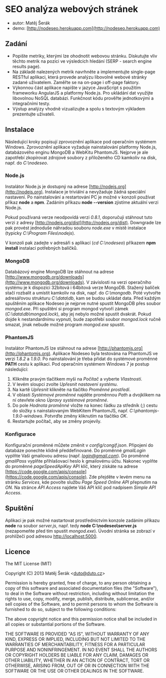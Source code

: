 SEO analýza webových stránek
============================

* autor: Matěj Šerák
* demo: [http://nodeseo.herokuapp.com](http://nodeseo.herokuapp.com)

Zadání
------

* Popište metriky, kterými lze ohodnotit webovou stránku. Diskutujte vliv těchto metrik na pozici ve výsledcích hledání (SERP - search engine results page). 
* Na základě nalezených metrik navrhněte a implementujte single-page RESTful aplikaci, která provede analýzu libovolné webové stránky zadané uživatelem. Zaměřte se na on-page i off-page faktory. 
* Výkonnou část aplikace napište v jazyce JavaScript s použitím frameworku AngularJS a platformy Node.js. Pro ukládání dat využijte libovolnou NoSQL databázi. Funkčnost kódu prověřte jednotkovými a integračními testy.
* Výstup analýzy vhodně vizualizujte a spolu s textovým výkladem prezentujte uživateli.

Instalace
---------

Následující kroky popisují zprovoznění aplikace pod operačním systémem Windows. Zprovoznění aplikace vyžaduje nainstalování platformy Node.js, databázového enginu MongoDB a WebKitu PhantomJS. Nejprve je ale zapotřebí zkopírovat zdrojové soubory z přiloženého CD kamkoliv na disk, např. do *C:\nodeseo*.

### Node.js

Instalátor Node.js je dostupný na adrese [http://nodejs.org](http://nodejs.org). Instalace je triviální a nevyžaduje žádná speciální nastavení. Po nainstalování a restartování PC je možné v konzoli používat příkaz **node** a **npm**. Zadáním příkazu **node --version** zjistíme aktuální verzi Node.js.

Pokud používaná verze neodpovídá verzi *0.8.1*, doporučuji stáhnout tuto verzi z adresy [http://nodejs.org/dist](http://nodejs.org/dist). Downgrade lze pak provést jednoduše náhradou souboru *node.exe* v místě instalace (typicky *C:\Program Files\nodejs*).

V konzoli pak zadejte v adresáři s aplikací (*cd C:\nodeseo*) příkazem **npm install** instalaci potřebných balíčků. 

### MongoDB

Databázový engine MongoDB lze stáhnout na adrese [http://www.mongodb.org/downloads](http://www.mongodb.org/downloads). V závislosti na verzi operačního systému je k dispozici 32bitová i 64bitová verze MongoDB. Stažený balíček stačí rozbalit a umístit kamkoliv na disk, např. do *C:\mongodb*. Poté vytvořte adresářovou strukturu *C:\data\db*, kam se budou ukládat data. Před každým spuštěním aplikace Nodeseo je nejprve nutné spustit MongoDB přes soubor *mongod.exe*. Při spuštění si program mongod vytvoří zámek (*C:\data\db\mongod.lock*), aby jej nebylo možné spustit dvakrát. Pokud dojde k nestandardnímu vypnutí, bude zapotřebí soubor *mongod.lock* ručně smazat, jinak nebude možné program *mongod.exe* spustit.

### PhantomJS

Instalátor PhantomJS lze stáhnout na adrese [http://phantomjs.org](http://phantomjs.org). Aplikace Nodeseo byla testována na PhantomJS ve verzi *1.8.2* a *1.9.0*. Po nainstalování je třeba přidat do systémové proměnné **PATH** cestu k aplikaci. Pod operačním systémem Windows 7 je postup následující:

1.	Klikněte pravým tlačítkem myši na *Počítač* a vyberte *Vlastnosti*.
2.	V levém sloupci zvolte *Upřesnit nastavení systému*.
3.	Na kartě *Upřesnit* klikněte na tlačítko *Proměnné prostředí*.
4.	V oblasti *Systémové proměnné* najděte proměnnou *Path* a dvojklikem na ní otevřete okno *Úpravy systémové proměnné*.
5.	Do pole *Hodnota proměnné* vložte na konec řádku za středník (;) cestu do složky s nainstalovaným WebKitem PhantomJS, např. *C:\phantomjs-1.9.0-windows*. Potvrďte změny kliknutím na tlačítko *OK*.
6.	Restartujte počítač, aby se změny projevily.

### Konfigurace

Konfigurační proměnné můžete změnit v *config/congif.json*. Připojení do databáze ponechte klidně předdefinované. Do proměnné *gmailLogin* vyplňte Vaši gmailovou adresu (např. *login@gmail.com*). Do proměnné *gmailPass* vyplňte přihlašovací heslo k gmailovému účtu. Nakonec vyplňte do proměnné *pageSpeedApiKey* API klíč, který získáte na adrese [https://code.google.com/apis/console](https://code.google.com/apis/console). Zde přejděte v levém menu na stránku *Services*, kde povolte službu *Page Speed Online API* přepnutím na *ON*. Na stránce *API Access* najdete Váš API klíč pod nadpisem *Simple API Access*.

Spuštění
--------

Aplikaci je pak možné nastartovat prostřednictvím konzole zadáním příkazu **node** na soubor *server.js*, např. tedy **node C:\nodeseo\server.js** (nezapomeňte před tím spustit *mongod.exe*). Úvodní stránka se zobrazí v prohlížeči pod adresou [http://localhost:5000](http://localhost:5000).

Licence
-------

The MIT License (MIT)

Copyright (C) 2013 Matěj Šerák <<duto@duto.cz>>

Permission is hereby granted, free of charge, to any person obtaining a copy of this software and associated documentation files (the "Software"), to deal in the Software without restriction, including without limitation the rights to use, copy, modify, merge, publish, distribute, sublicense, and/or sell copies of the Software, and to permit persons to whom the Software is furnished to do so, subject to the following conditions:

The above copyright notice and this permission notice shall be included in all copies or substantial portions of the Software.

THE SOFTWARE IS PROVIDED "AS IS", WITHOUT WARRANTY OF ANY KIND, EXPRESS OR IMPLIED, INCLUDING BUT NOT LIMITED TO THE WARRANTIES OF MERCHANTABILITY, FITNESS FOR A PARTICULAR PURPOSE AND NONINFRINGEMENT. IN NO EVENT SHALL THE AUTHORS OR COPYRIGHT HOLDERS BE LIABLE FOR ANY CLAIM, DAMAGES OR OTHER LIABILITY, WHETHER IN AN ACTION OF CONTRACT, TORT OR OTHERWISE, ARISING FROM, OUT OF OR IN CONNECTION WITH THE SOFTWARE OR THE USE OR OTHER DEALINGS IN THE SOFTWARE.
